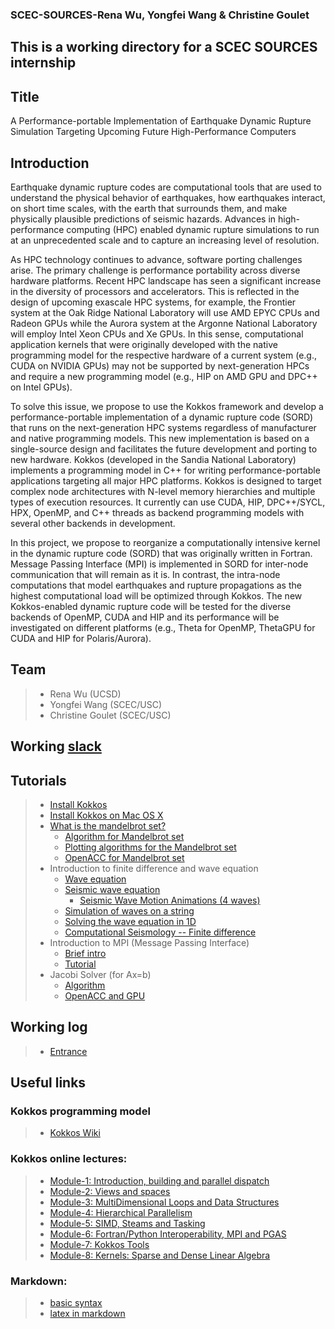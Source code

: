 ### SCEC-SOURCES-Rena Wu, Yongfei Wang & Christine Goulet
This is a working directory for a SCEC SOURCES internship
---

## Title
A Performance-portable Implementation of Earthquake Dynamic Rupture Simulation Targeting Upcoming Future High-Performance Computers

## Introduction
Earthquake dynamic rupture codes are computational tools that are used to understand the physical behavior of earthquakes, how earthquakes interact, on short time scales, with the earth that surrounds them, and make physically plausible predictions of seismic hazards. Advances in high-performance computing (HPC) enabled dynamic rupture simulations to run at an unprecedented scale and to capture an increasing level of resolution.

As HPC technology continues to advance, software porting challenges arise. The primary challenge is performance portability across diverse hardware platforms. Recent HPC landscape has seen a significant increase in the diversity of processors and accelerators. This is reflected in the design of upcoming exascale HPC systems, for example, the Frontier system at the Oak Ridge National Laboratory will use AMD EPYC CPUs and Radeon GPUs while the Aurora system at the Argonne National Laboratory will employ Intel Xeon CPUs and Xe GPUs. In this sense, computational application kernels that were originally developed with the native programming model for the respective hardware of a current system (e.g., CUDA on NVIDIA GPUs) may not be supported by next-generation HPCs and require a new programming model (e.g., HIP on AMD GPU and DPC++ on Intel GPUs).

To solve this issue, we propose to use the Kokkos framework and develop a performance-portable implementation of a dynamic rupture code (SORD)  that runs on the next-generation HPC systems regardless of manufacturer and native programming models. This new implementation is based on a single-source design and facilitates the future development and porting to new hardware. Kokkos (developed in the Sandia National Laboratory) implements a programming model in C++ for writing performance-portable applications targeting all major HPC platforms. Kokkos is designed to target complex node architectures with N-level memory hierarchies and multiple types of execution resources. It currently can use CUDA, HIP, DPC++/SYCL, HPX, OpenMP, and C++ threads as backend programming models with several other backends in development.

In this project, we propose to reorganize a computationally intensive kernel in the dynamic rupture code (SORD) that was originally written in Fortran. Message Passing Interface (MPI) is implemented in SORD for inter-node communication that will remain as it is. In contrast, the intra-node computations that model earthquakes and rupture propagations as the highest computational load will be optimized through Kokkos. The new Kokkos-enabled dynamic rupture code will be tested for the diverse backends of OpenMP, CUDA and HIP and its performance will be investigated on different platforms (e.g., Theta for OpenMP, ThetaGPU for CUDA and HIP for Polaris/Aurora). 

## Team
>* Rena Wu (UCSD)
>* Yongfei Wang (SCEC/USC)
>* Christine Goulet (SCEC/USC)

## Working [slack](https://scecsources.slack.com)

## Tutorials
>* [Install Kokkos](/Kokkos-tutorial/notes/install_kokkos.md)
>* [Install Kokkos on Mac OS X](/Kokkos-tutorial/notes/kokkos_on_mac.md)
>* [What is the mandelbrot set?](https://mathworld.wolfram.com/MandelbrotSet.html)
>	* [Algorithm for Mandelbrot set](https://complex-analysis.com/content/mandelbrot_set.html#:~:text=The%20simplest%20algorithm%20for%20generating,is%20chosen%20for%20that%20pixel.)
>	* [Plotting algorithms for the Mandelbrot set](https://en.wikipedia.org/wiki/Plotting_algorithms_for_the_Mandelbrot_set)
>	* [OpenACC for Mandelbrot set](/Kokkos-tutorial/learn-by-example/code/handson/3/mandelbrot_kokkos/doc/advanced-openacc-techniques.pdf)
>* Introduction to finite difference and wave equation 
>	* [Wave equation](https://en.wikipedia.org/wiki/Wave_equation)
> 	* [Seismic wave equation](/notes/EPS203_L11.pdf)
>		* [Seismic Wave Motion Animations (4 waves)](https://www.iris.edu/hq/inclass/animation/seismic_wave_motions4_waves_animated)
>	* [Simulation of waves on a string](http://hplgit.github.io/num-methods-for-PDEs/doc/pub/wave/html/._wave001.html#wave:string)
>	* [Solving the wave equation in 1D](https://wiki.seg.org/wiki/Solving_the_wave_equation_in_1D)
>	* [Computational Seismology -- Finite difference](/notes/Lecture03.pdf)
>* Introduction to MPI (Message Passing Interface)
>	* [Brief intro](https://www.psc.edu/wp-content/uploads/2021/06/Intro-to-MPI.pdf)
>	* [Tutorial](https://mpitutorial.com/tutorials/)
>* Jacobi Solver (for Ax=b)
>	* [Algorithm](/notes/Project-Jacobi.pdf)
>	* [OpenACC and GPU](/notes/Advanced-OpenACC-Course-Lecture2--Multi-GPU-20160602.pdf)

## Working log
>* [Entrance](https://docs.google.com/presentation/d/1HhAPIeLVFGljRR52KogsXN_SRYyyrFbmcD36ymoxWTg/edit?usp=sharing)

## Useful links
### Kokkos programming model
> -	[Kokkos Wiki](https://kokkos.github.io/kokkos-core-wiki/index.html)

### Kokkos online lectures:
> * [Module-1: Introduction, building and parallel dispatch](https://youtu.be/rUIcWtFU5qM)
> * [Module-2: Views and spaces](https://youtu.be/O-asHTtO7O4)
> * [Module-3: MultiDimensional Loops and Data Structures](https://youtu.be/nGyJS8u-6GY)
> * [Module-4: Hierarchical Parallelism](https://youtu.be/s9ecpeWRePs)
> * [Module-5: SIMD, Steams and Tasking](https://youtu.be/xEAyOod57-c)
> * [Module-6: Fortran/Python Interoperability, MPI and PGAS](https://youtu.be/1J3JQ3d3cRc)
> * [Module-7: Kokkos Tools](https://youtu.be/MH6zFYGw0HU)
> * [Module-8: Kernels: Sparse and Dense Linear Algebra](https://youtu.be/_qD4X66MQF8)

### Markdown:
> * [basic syntax](https://www.markdownguide.org/basic-syntax/)
> * [latex in markdown](https://ashki23.github.io/markdown-latex.html)
